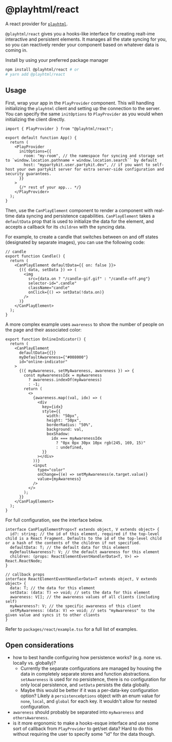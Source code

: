 # @playhtml/react

A react provider for [`playhtml`](https://github.com/spencerc99/playhtml).

`@playhtml/react` gives you a hooks-like interface for creating realt-ime interactive and persistent elements. It manages all the state syncing for you, so you can reactively render your component based on whatever data is coming in.

Install by using your preferred package manager

```bash
npm install @playhtml/react # or
# yarn add @playhtml/react
```

## Usage

First, wrap your app in the `PlayProvider` component. This will handling initializing the `playhtml` client and setting up the connection to the server. You can specify the same `initOptions` to `PlayProvider` as you would when initializing the client directly.

```tsx
import { PlayProvider } from "@playhtml/react";

export default function App() {
  return (
    <PlayProvider
      initOptions={{
        room: "my-room", // the namespace for syncing and storage set to `window.location.pathname + window.location.search`` by default
        host: "mypartykit.user.partykit.dev", // if you want to self-host your own partykit server for extra server-side configuration and security guarantees.
      }}
    >
      {/* rest of your app... */}
    </PlayProvider>
  );
}
```

Then, use the `CanPlayElement` component to render a component with real-time data syncing and persistence capabilities. `CanPlayElement` takes a `defaultData` prop that is used to initialize the data for the element, and accepts a callback for its `children` with the syncing data.

For example, to create a candle that switches between on and off states (designated by separate images), you can use the following code:

```tsx
// candle
export function Candle() {
  return (
    <CanPlayElement defaultData={{ on: false }}>
      {({ data, setData }) => (
        <img
          src={data.on ? "/candle-gif.gif" : "/candle-off.png"}
          selector-id=".candle"
          className="candle"
          onClick={() => setData(!data.on)}
        />
      )}
    </CanPlayElement>
  );
}
```

A more complex example uses `awareness` to show the number of people on the page and their associated color:

```tsx
export function OnlineIndicator() {
  return (
    <CanPlayElement
      defaultData={{}}
      myDefaultAwareness={"#008000"}
      id="online-indicator"
    >
      {({ myAwareness, setMyAwareness, awareness }) => {
        const myAwarenessIdx = myAwareness
          ? awareness.indexOf(myAwareness)
          : -1;
        return (
          <>
            {awareness.map((val, idx) => (
              <div
                key={idx}
                style={{
                  width: "50px",
                  height: "50px",
                  borderRadius: "50%",
                  background: val,
                  boxShadow:
                    idx === myAwarenessIdx
                      ? "0px 0px 30px 10px rgb(245, 169, 15)"
                      : undefined,
                }}
              ></div>
            ))}
            <input
              type="color"
              onChange={(e) => setMyAwareness(e.target.value)}
              value={myAwareness}
            />
          </>
        );
      }}
    </CanPlayElement>
  );
}
```

For full configuration, see the interface below.

```tsx
interface CanPlayElementProps<T extends object, V extends object> {
  id?: string; // the id of this element, required if the top-level child is a React Fragment. Defaults to the id of the top-level child or a hash of the contents of the children if not specified.
  defaultData: T; // the default data for this element
  myDefaultAwareness?: V; // the default awareness for this element
  children: (props: ReactElementEventHandlerData<T, V>) => React.ReactNode;
}

// callback props
interface ReactElementEventHandlerData<T extends object, V extends object> {
  data: T; // the data for this element
  setData: (data: T) => void; // sets the data for this element
  awareness: V[]; // the awareness values of all clients (including self)
  myAwareness?: V; // the specific awareness of this client
  setMyAwareness: (data: V) => void; // sets "myAwareness" to the given value and syncs it to other clients
}
```

Refer to `packages/react/example.tsx` for a full list of examples.

## Open considerations

- how to best handle configuring how persistence works? (e.g. none vs. locally vs. globally)?
  - Currently the separate configurations are managed by housing the data in completely separate stores and function abstractions. `setAwareness` is used for no persistence, there is no configuration for only local persistence, and `setData` persists the data globally.
  - Maybe this would be better if it was a per-data-key configuration option? Likely a `persistenceOptions` object with an enum value for `none`, `local`, and `global` for each key. It wouldn't allow for nested configuration.
- `awareness` should probably be separated into `myAwareness` and `othersAwareness`.
- is it more ergonomic to make a hooks-esque interface and use some sort of callback from `PlayProvider` to get/set data? Hard to do this without requiring the user to specify some "id" for the data though.
